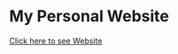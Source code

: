 # My Personal Website

[Click here to see Website](https://ryhorowitz.github.io/my-personal-website/)